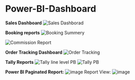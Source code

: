 # Power-BI-Dashboard
**Sales Dashboard**
![Sales Dashborad](https://user-images.githubusercontent.com/31718191/158047877-7d85255c-0c7c-478e-9967-070456b2a09e.PNG)

**Booking reports**
![Booking Summery](https://user-images.githubusercontent.com/31718191/158047901-57f6fe59-e960-41a6-a2db-b5da22aa7e81.PNG)

![Commission Report](https://user-images.githubusercontent.com/31718191/158047888-27821bdb-ae72-467d-bfa7-51a880c15332.PNG)

**Order Tracking Dashboard**
![Order Tracking](https://user-images.githubusercontent.com/31718191/158047910-931f71f9-2905-4fdb-9bad-85b12bcc0ee2.PNG)

**Tally Reports**
![Tally line level PB](https://user-images.githubusercontent.com/31718191/158047921-5ca4e0c6-e69e-4825-868f-3ec88504b26a.PNG)
![Tally PB](https://user-images.githubusercontent.com/31718191/158047925-e60a2e5a-9eea-449a-8752-80aa4128ae8e.PNG)

**Power BI Paginated Report:**
![image](https://user-images.githubusercontent.com/31718191/160937863-eae4e91a-cc86-4428-a561-ce005190f5fb.png)
Report View:
![image](https://user-images.githubusercontent.com/31718191/160937965-ef6faf41-a163-4c8f-9d44-84408810f10e.png)

